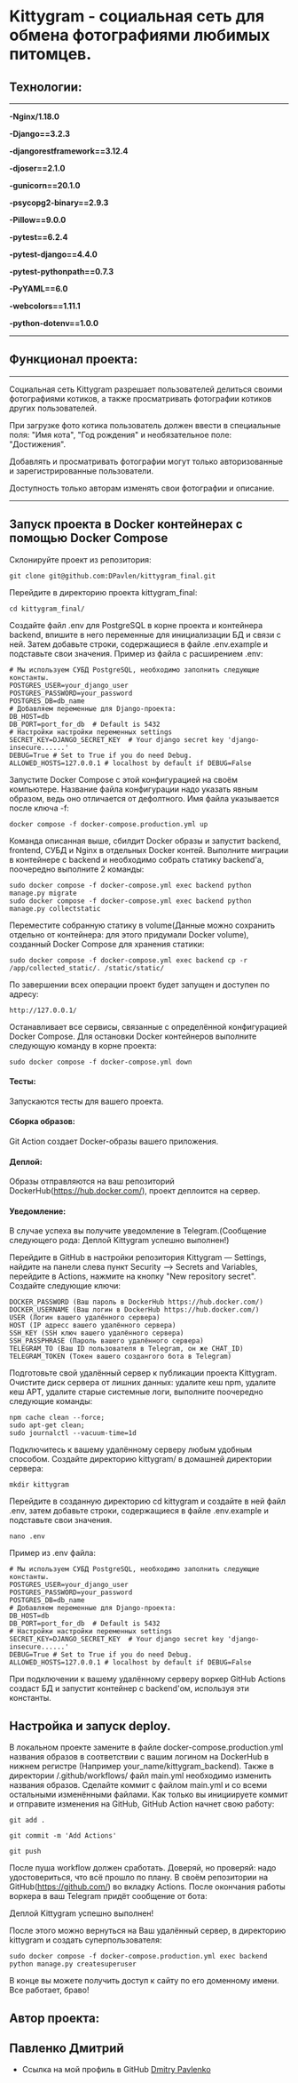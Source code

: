 #  Kittygram - социальная сеть для обмена фотографиями любимых питомцев.

## Технологии:
***
**-Nginx/1.18.0**

**-Django==3.2.3**

**-djangorestframework==3.12.4**

**-djoser==2.1.0**

**-gunicorn==20.1.0**

**-psycopg2-binary==2.9.3**

**-Pillow==9.0.0**

**-pytest==6.2.4**

**-pytest-django==4.4.0**

**-pytest-pythonpath==0.7.3**

**-PyYAML==6.0** 

**-webcolors==1.11.1**

**-python-dotenv==1.0.0**
***


## Функционал проекта:
***
Социальная сеть Kittygram разрешает пользователей делиться своими фотографиями котиков, а также просматривать фотографии котиков других пользователей.

При загрузке фото котика пользователь должен ввести в специальные поля: "Имя кота", "Год рождения" и необязательное поле: "Достижения".

Добавлять и просматривать фотографии могут только авторизованные и зарегистрированные пользователи.

Доступность только авторам изменять свои фотографии и описание.
***

## Запуск проекта в Docker контейнерах с помощью Docker Compose

Склонируйте проект из репозитория:
```
git clone git@github.com:DPavlen/kittygram_final.git
```
Перейдите в директорию проекта kittygram_final:
```
cd kittygram_final/
```
Создайте файл .env для PostgreSQL в корне проекта и контейнера backend, впишите в него переменные для инициализации БД и связи с ней. Затем добавьте строки, содержащиеся в файле .env.example и подставьте свои значения.
Пример из файла с расширением .env:
```
# Мы используем СУБД PostgreSQL, необходимо заполнить следующие константы.
POSTGRES_USER=your_django_user
POSTGRES_PASSWORD=your_password
POSTGRES_DB=db_name
# Добавляем переменные для Django-проекта:
DB_HOST=db
DB_PORT=port_for_db  # Default is 5432
# Настройки настройки переменных settings
SECRET_KEY=DJANGO_SECRET_KEY  # Your django secret key 'django-insecure......'
DEBUG=True # Set to True if you do need Debug.
ALLOWED_HOSTS=127.0.0.1 # localhost by default if DEBUG=False
```
Запустите Docker Compose с этой конфигурацией на своём компьютере. Название файла конфигурации надо указать явным образом, ведь оно отличается от дефолтного. Имя файла указывается после ключа -f:
```
docker compose -f docker-compose.production.yml up
```
Команда описанная выше, сбилдит Docker образы и запустит backend, frontend, СУБД и Nginx в отдельных Docker контей.
Выполните миграции в контейнере с backend и необходимо собрать статику backend'a, поочередно выполните 2 команды:
```
sudo docker compose -f docker-compose.yml exec backend python manage.py migrate
sudo docker compose -f docker-compose.yml exec backend python manage.py collectstatic
```
Переместите собранную статику в volume(Данные можно сохранить отдельно от контейнера: для этого придумали Docker volume), 
созданный Docker Compose для хранения статики:
```
sudo docker compose -f docker-compose.yml exec backend cp -r /app/collected_static/. /static/static/
```
По завершении всех операции проект будет запущен и доступен по адресу:
```
http://127.0.0.1/
```
Останавливает все сервисы, связанные с определённой конфигурацией Docker Compose. 
Для остановки Docker контейнеров выполните следующую команду в корне проекта:
```
sudo docker compose -f docker-compose.yml down
```
#### Тесты: 
Запускаются тесты для вашего проекта.
#### Сборка образов: 
Git Action создает Docker-образы вашего приложения.
#### Деплой: 
Образы отправляются на ваш репозиторий DockerHub(https://hub.docker.com/), проект деплоится на сервер. 
#### Уведомление: 
В случае успеха вы получите уведомление в Telegram.(Сообщение следующего рода: Деплой Kittygram успешно выполнен!)

Перейдите в GitHub в настройки репозитория Kittygram — Settings, найдите на панели слева пункт Security -->  Secrets and Variables, перейдите в Actions, нажмите на кнопку "New repository secret".
Создайте следующие ключи:
```
DOCKER_PASSWORD (Ваш пароль в DockerHub https://hub.docker.com/)
DOCKER_USERNAME (Ваш логин в DockerHub https://hub.docker.com/)
USER (Логин вашего удалённого сервера)
HOST (IP адресс вашего удалённого сервера)
SSH_KEY (SSH ключ вашего удалённого сервера)
SSH_PASSPHRASE (Пароль вашего удалённого сервера)
TELEGRAM_TO (Ваш ID пользователя в Telegram, он же CHAT_ID)
TELEGRAM_TOKEN (Токен вашего создангого бота в Telegram)
```
Подготовьте свой удалённый сервер к публикации проекта Kittygram. Очистите диск сервера от лишних данных:
удалите кеш npm, удалите кеш APT, удалите старые системные логи, выполните поочередно следующие команды:
```
npm cache clean --force;
sudo apt-get clean;
sudo journalctl --vacuum-time=1d
```
Подключитесь к вашему удалённому серверу любым удобным способом. Создайте директорию kittygram/ в домашней директории сервера:
```
mkdir kittygram
```
Перейдите в созданную директорию cd kittygram и создайте в ней файл .env, затем добавьте строки, содержащиеся в файле .env.example и подставьте свои значения.
```
nano .env
```
Пример из .env файла:
```
# Мы используем СУБД PostgreSQL, необходимо заполнить следующие константы.
POSTGRES_USER=your_django_user
POSTGRES_PASSWORD=your_password
POSTGRES_DB=db_name
# Добавляем переменные для Django-проекта:
DB_HOST=db
DB_PORT=port_for_db  # Default is 5432
# Настройки настройки переменных settings
SECRET_KEY=DJANGO_SECRET_KEY  # Your django secret key 'django-insecure......'
DEBUG=True # Set to True if you do need Debug.
ALLOWED_HOSTS=127.0.0.1 # localhost by default if DEBUG=False
```
При подключении к вашему удалённому серверу воркер GitHub Actions создаст БД и запустит контейнер с backend'ом, используя эти константы.

## Настройка и запуск deploy.
В локальном проекте замените в файле docker-compose.production.yml названия образов в соответствии с вашим логином на DockerHub в нижнем регистре (Например your_name/kittygram_backend).
Также в директории /.github/workflows/ файл main.yml необходимо изменить названия образов.
Сделайте коммит с файлом main.yml и со всеми остальными изменёнными файлами. Как только вы инициируете коммит и отправите изменения на GitHub, GitHub Action начнет свою работу:
```
git add .
```
```
git commit -m 'Add Actions'
```
```
git push
```
После пуша workflow должен сработать. Доверяй, но проверяй: надо удостовериться, что всё прошло по плану. В своём репозитории на GitHub(https://github.com/) во вкладку Actions. После окончания работы воркера в ваш Telegram придёт сообщение от бота:

Деплой Kittygram успешно выполнен!

После этого можно вернуться на Ваш удалённый сервер, в директорию kittygram и создать суперпользователя:
```
sudo docker compose -f docker-compose.production.yml exec backend python manage.py createsuperuser
```
В конце вы можете получить доступ к сайту по его доменному имени. Все работает, браво!

## Автор проекта: 
## Павленко Дмитрий
- Ссылка на мой профиль в GitHub [Dmitry Pavlenko](https://github.com/DPavlen)
